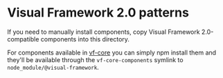 # Visual Framework 2.0 patterns

If you need to manually install components, copy Visual Framework 2.0-compatible
components into this directory.

For components available in [vf-core](https://github.com/visual-framework/vf-core)
you can simply npm install them and they'll be available through the `vf-core-components`
symlink to `node_module/@visual-framework`.
